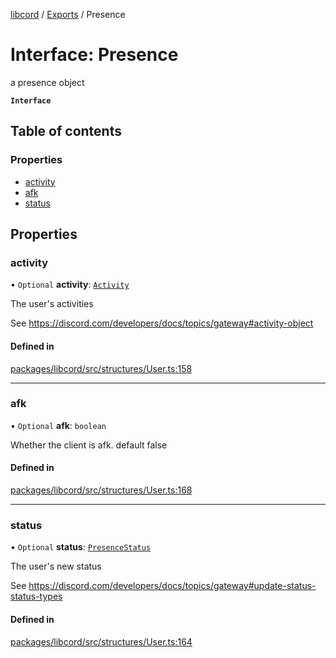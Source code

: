 [libcord](../README.md) / [Exports](../modules.md) / Presence

# Interface: Presence

a presence object

**`Interface`**

## Table of contents

### Properties

- [activity](Presence.md#activity)
- [afk](Presence.md#afk)
- [status](Presence.md#status)

## Properties

### activity

• `Optional` **activity**: [`Activity`](Activity.md)

The user's activities

See https://discord.com/developers/docs/topics/gateway#activity-object

#### Defined in

[packages/libcord/src/structures/User.ts:158](https://github.com/Libcord/libcord/blob/f9964b8/packages/libcord/src/structures/User.ts#L158)

___

### afk

• `Optional` **afk**: `boolean`

Whether the client is afk. default false

#### Defined in

[packages/libcord/src/structures/User.ts:168](https://github.com/Libcord/libcord/blob/f9964b8/packages/libcord/src/structures/User.ts#L168)

___

### status

• `Optional` **status**: [`PresenceStatus`](../modules.md#presencestatus)

The user's new status

See https://discord.com/developers/docs/topics/gateway#update-status-status-types

#### Defined in

[packages/libcord/src/structures/User.ts:164](https://github.com/Libcord/libcord/blob/f9964b8/packages/libcord/src/structures/User.ts#L164)

